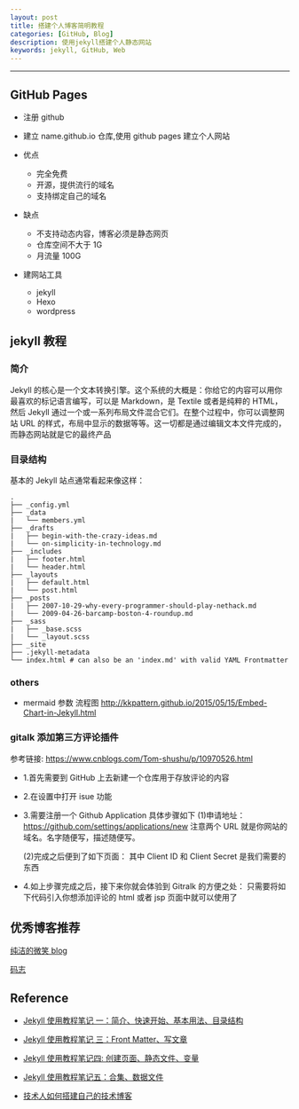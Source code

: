 ```yaml
---
layout: post
title: 搭建个人博客简明教程
categories: [GitHub, Blog]
description: 使用jekyll搭建个人静态网站
keywords: jekyll, GitHub, Web
---
```


---


## GitHub Pages

- 注册 github
- 建立 name.github.io 仓库,使用 github pages 建立个人网站
- 优点

  - 完全免费
  - 开源，提供流行的域名
  - 支持绑定自己的域名

- 缺点

  - 不支持动态内容，博客必须是静态网页
  - 仓库空间不大于 1G
  - 月流量 100G

- 建网站工具
  - jekyll
  - Hexo
  - wordpress

## jekyll 教程

### 简介

Jekyll 的核心是一个文本转换引擎。这个系统的大概是：你给它的内容可以用你最喜欢的标记语言编写，可以是 Markdown，是 Textile 或者是纯粹的 HTML，然后 Jekyll 通过一个或一系列布局文件混合它们。在整个过程中，你可以调整网站 URL 的样式，布局中显示的数据等等。这一切都是通过编辑文本文件完成的，而静态网站就是它的最终产品

### 目录结构

基本的 Jekyll 站点通常看起来像这样：

```{}
.
├── _config.yml
├── _data
|   └── members.yml
├── _drafts
|   ├── begin-with-the-crazy-ideas.md
|   └── on-simplicity-in-technology.md
├── _includes
|   ├── footer.html
|   └── header.html
├── _layouts
|   ├── default.html
|   └── post.html
├── _posts
|   ├── 2007-10-29-why-every-programmer-should-play-nethack.md
|   └── 2009-04-26-barcamp-boston-4-roundup.md
├── _sass
|   ├── _base.scss
|   └── _layout.scss
├── _site
├── .jekyll-metadata
└── index.html # can also be an 'index.md' with valid YAML Frontmatter

```

### others

- mermaid 参数 流程图
  <http://kkpattern.github.io/2015/05/15/Embed-Chart-in-Jekyll.html>

### gitalk 添加第三方评论插件

参考链接: <https://www.cnblogs.com/Tom-shushu/p/10970526.html>

- 1.首先需要到 GitHub 上去新建一个仓库用于存放评论的内容
- 2.在设置中打开 isue 功能
- 3.需要注册一个 Github Application 具体步骤如下
  (1)申请地址：<https://github.com/settings/applications/new>
  注意两个 URL 就是你网站的域名。名字随便写，描述随便写。

  (2)完成之后便到了如下页面：
  其中 Client ID 和 Client Secret 是我们需要的东西

- 4.如上步骤完成之后，接下来你就会体验到 Gitralk 的方便之处：
  只需要将如下代码引入你想添加评论的 html 或者 jsp 页面中就可以使用了

## 优秀博客推荐

[纯洁的微笑 blog](http://www.ityouknow.com/)

[码志](https://mazhuang.org/)

## Reference

- [Jekyll 使用教程笔记 一：简介、快速开始、基本用法、目录结构](https://juejin.im/post/5b235a1cf265da597568a97d)
- [Jekyll 使用教程笔记 三：Front Matter、写文章](https://juejin.im/post/5b3497ffe51d4558c5394a35)
- [Jekyll 使用教程笔记四: 创建页面、静态文件、变量](https://juejin.im/post/5b35b5e8e51d4558b64f3ab9)
- [Jekyll 使用教程笔记五：合集、数据文件](https://juejin.im/post/5b35ee5de51d455cd054c4d1)

- [技术人如何搭建自己的技术博客](http://www.ityouknow.com/other/2018/09/16/create-blog.html)
